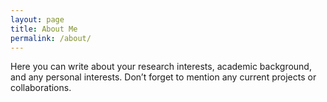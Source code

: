```yaml
---
layout: page
title: About Me
permalink: /about/
---
```


Here you can write about your research interests, academic background, and any personal interests. Don’t forget to mention any current projects or collaborations.

